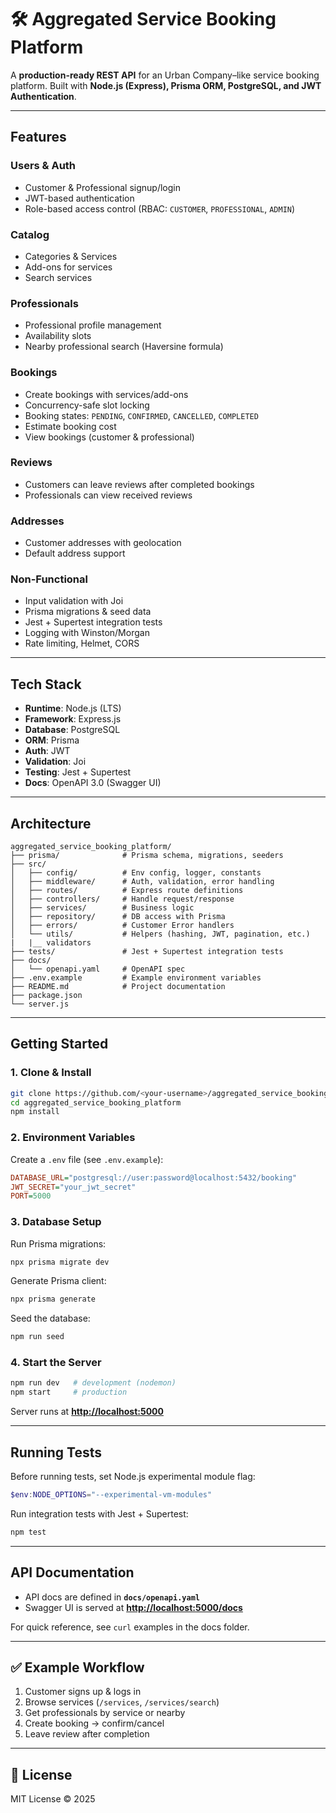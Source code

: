 # 🛠 Aggregated Service Booking Platform

A **production-ready REST API** for an Urban Company–like service booking platform.
Built with **Node.js (Express), Prisma ORM, PostgreSQL, and JWT Authentication**.

---

##  Features

### Users & Auth

* Customer & Professional signup/login
* JWT-based authentication
* Role-based access control (RBAC: `CUSTOMER`, `PROFESSIONAL`, `ADMIN`)

### Catalog

* Categories & Services
* Add-ons for services
* Search services

### Professionals

* Professional profile management
* Availability slots
* Nearby professional search (Haversine formula)

### Bookings

* Create bookings with services/add-ons
* Concurrency-safe slot locking
* Booking states: `PENDING`, `CONFIRMED`, `CANCELLED`, `COMPLETED`
* Estimate booking cost
* View bookings (customer & professional)

### Reviews

* Customers can leave reviews after completed bookings
* Professionals can view received reviews

### Addresses

* Customer addresses with geolocation
* Default address support

### Non-Functional

* Input validation with Joi
* Prisma migrations & seed data
* Jest + Supertest integration tests
* Logging with Winston/Morgan
* Rate limiting, Helmet, CORS

---

##  Tech Stack

* **Runtime**: Node.js (LTS)
* **Framework**: Express.js
* **Database**: PostgreSQL
* **ORM**: Prisma
* **Auth**: JWT
* **Validation**: Joi
* **Testing**: Jest + Supertest
* **Docs**: OpenAPI 3.0 (Swagger UI)

---

##  Architecture

```
aggregated_service_booking_platform/
├── prisma/              # Prisma schema, migrations, seeders
├── src/
│   ├── config/          # Env config, logger, constants
│   ├── middleware/      # Auth, validation, error handling
│   ├── routes/          # Express route definitions
│   ├── controllers/     # Handle request/response
│   ├── services/        # Business logic
│   ├── repository/      # DB access with Prisma
│   ├── errors/          # Customer Error handlers
│   └── utils/           # Helpers (hashing, JWT, pagination, etc.)
|   |__ validators
├── tests/               # Jest + Supertest integration tests
├── docs/
│   └── openapi.yaml     # OpenAPI spec
├── .env.example         # Example environment variables
├── README.md            # Project documentation
├── package.json
└── server.js
```

---

##  Getting Started

### 1. Clone & Install

```bash
git clone https://github.com/<your-username>/aggregated_service_booking_platform.git
cd aggregated_service_booking_platform
npm install
```

### 2. Environment Variables

Create a `.env` file (see `.env.example`):

```ini
DATABASE_URL="postgresql://user:password@localhost:5432/booking"
JWT_SECRET="your_jwt_secret"
PORT=5000
```

### 3. Database Setup

Run Prisma migrations:

```bash
npx prisma migrate dev
```

Generate Prisma client:

```bash
npx prisma generate
```

Seed the database:

```bash
npm run seed
```

### 4. Start the Server

```bash
npm run dev   # development (nodemon)
npm start     # production
```

Server runs at  **[http://localhost:5000](http://localhost:5000)**

---

##  Running Tests

Before running tests, set Node.js experimental module flag:

```powershell
$env:NODE_OPTIONS="--experimental-vm-modules"
```

Run integration tests with Jest + Supertest:

```bash
npm test
```

---

##  API Documentation

* API docs are defined in **`docs/openapi.yaml`**
* Swagger UI is served at  **[http://localhost:5000/docs](http://localhost:5000/docs)**

For quick reference, see `curl` examples in the docs folder.

---

## ✅ Example Workflow

1. Customer signs up & logs in
2. Browse services (`/services`, `/services/search`)
3. Get professionals by service or nearby
4. Create booking → confirm/cancel
5. Leave review after completion

---

## 📝 License

MIT License © 2025

